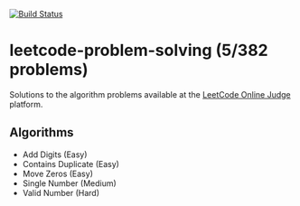 [![Build Status](https://travis-ci.org/acoelhosantos/leetcode-problem-solving.svg?branch=master)](https://travis-ci.org/acoelhosantos/leetcode-problem-solving)

# leetcode-problem-solving (5/382 problems)
Solutions to the algorithm problems available at the [LeetCode Online Judge](http://leetcode.com/) platform.

## Algorithms
- Add Digits (Easy)
- Contains Duplicate (Easy)
- Move Zeros (Easy)
- Single Number (Medium)
- Valid Number (Hard)
